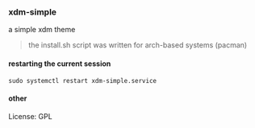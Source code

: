 ### xdm-simple

a simple xdm theme

> the install.sh script was written for arch-based systems (pacman)

#### restarting the current session
`sudo systemctl restart xdm-simple.service`

#### other

License: GPL
